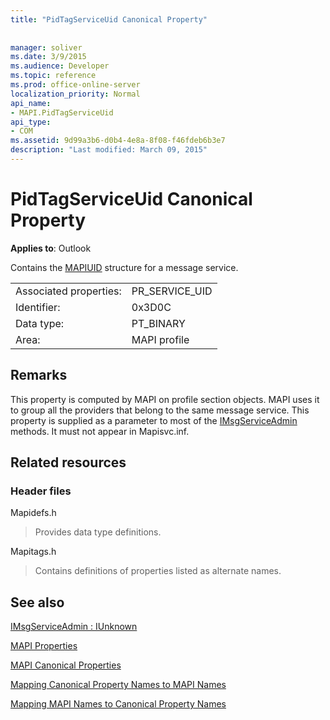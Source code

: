```yaml
---
title: "PidTagServiceUid Canonical Property"
 
 
manager: soliver
ms.date: 3/9/2015
ms.audience: Developer
ms.topic: reference
ms.prod: office-online-server
localization_priority: Normal
api_name:
- MAPI.PidTagServiceUid
api_type:
- COM
ms.assetid: 9d99a3b6-d0b4-4e8a-8f08-f46fdeb6b3e7
description: "Last modified: March 09, 2015"
---
```


# PidTagServiceUid Canonical Property

  
  
**Applies to**: Outlook 
  
Contains the [MAPIUID](mapiuid.md) structure for a message service. 
  
|||
|:-----|:-----|
|Associated properties:  <br/> |PR_SERVICE_UID  <br/> |
|Identifier:  <br/> |0x3D0C  <br/> |
|Data type:  <br/> |PT_BINARY  <br/> |
|Area:  <br/> |MAPI profile  <br/> |
   
## Remarks

This property is computed by MAPI on profile section objects. MAPI uses it to group all the providers that belong to the same message service. This property is supplied as a parameter to most of the [IMsgServiceAdmin](imsgserviceadminiunknown.md) methods. It must not appear in Mapisvc.inf. 
  
## Related resources

### Header files

Mapidefs.h
  
> Provides data type definitions.
    
Mapitags.h
  
> Contains definitions of properties listed as alternate names.
    
## See also



[IMsgServiceAdmin : IUnknown](imsgserviceadminiunknown.md)


[MAPI Properties](mapi-properties.md)
  
[MAPI Canonical Properties](mapi-canonical-properties.md)
  
[Mapping Canonical Property Names to MAPI Names](mapping-canonical-property-names-to-mapi-names.md)
  
[Mapping MAPI Names to Canonical Property Names](mapping-mapi-names-to-canonical-property-names.md)

